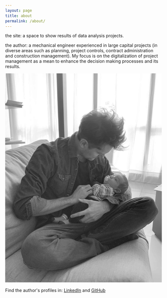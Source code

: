 ```yaml
---
layout: page
title: about
permalink: /about/
---
```


the site: a space to show results of data analysis projects.

the author:  a mechanical engineer experienced in large capital projects (in diverse areas such as planning, project controls, contract administration and construction management). My focus is on the digitalization of project management as a mean to enhance the decision making processes and its results.

![](/assets/withmyson.jpg)





Find the author's profiles in: [LinkedIn][linkedin-profile] and [GitHub][github-profile]

[linkedin-profile]: https://www.linkedin.com/in/facundo-bassi/

[github-profile]: https://github.com/facundobassi
